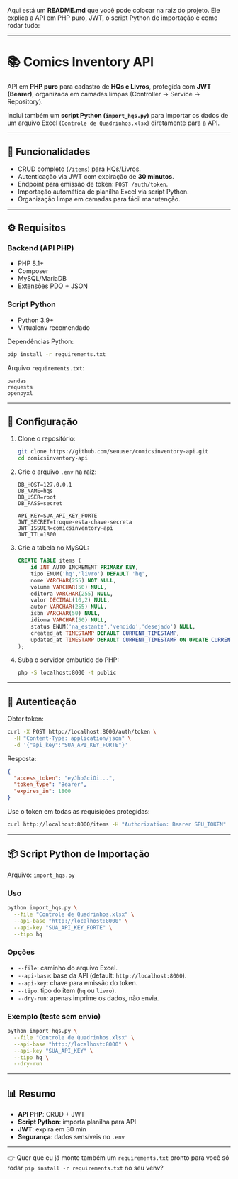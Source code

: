 Aqui está um **README.md** que você pode colocar na raiz do projeto. Ele explica a API em PHP puro, JWT, o script Python de importação e como rodar tudo:

---

# 📚 Comics Inventory API

API em **PHP puro** para cadastro de **HQs e Livros**, protegida com **JWT (Bearer)**, organizada em camadas limpas (Controller → Service → Repository).

Inclui também um **script Python (`import_hqs.py`)** para importar os dados de um arquivo Excel (`Controle de Quadrinhos.xlsx`) diretamente para a API.

---

## 🚀 Funcionalidades

* CRUD completo (`/items`) para HQs/Livros.
* Autenticação via JWT com expiração de **30 minutos**.
* Endpoint para emissão de token: `POST /auth/token`.
* Importação automática de planilha Excel via script Python.
* Organização limpa em camadas para fácil manutenção.

---

## ⚙️ Requisitos

### Backend (API PHP)

* PHP 8.1+
* Composer
* MySQL/MariaDB
* Extensões PDO + JSON

### Script Python

* Python 3.9+
* Virtualenv recomendado

Dependências Python:

```bash
pip install -r requirements.txt
```

Arquivo `requirements.txt`:

```
pandas
requests
openpyxl
```

---

## 🔑 Configuração

1. Clone o repositório:

   ```bash
   git clone https://github.com/seuuser/comicsinventory-api.git
   cd comicsinventory-api
   ```

2. Crie o arquivo `.env` na raiz:

   ```env
   DB_HOST=127.0.0.1
   DB_NAME=hqs
   DB_USER=root
   DB_PASS=secret

   API_KEY=SUA_API_KEY_FORTE
   JWT_SECRET=troque-esta-chave-secreta
   JWT_ISSUER=comicsinventory-api
   JWT_TTL=1800
   ```

3. Crie a tabela no MySQL:

   ```sql
   CREATE TABLE items (
       id INT AUTO_INCREMENT PRIMARY KEY,
       tipo ENUM('hq','livro') DEFAULT 'hq',
       nome VARCHAR(255) NOT NULL,
       volume VARCHAR(50) NULL,
       editora VARCHAR(255) NULL,
       valor DECIMAL(10,2) NULL,
       autor VARCHAR(255) NULL,
       isbn VARCHAR(50) NULL,
       idioma VARCHAR(50) NULL,
       status ENUM('na_estante','vendido','desejado') NULL,
       created_at TIMESTAMP DEFAULT CURRENT_TIMESTAMP,
       updated_at TIMESTAMP DEFAULT CURRENT_TIMESTAMP ON UPDATE CURRENT_TIMESTAMP
   );
   ```

4. Suba o servidor embutido do PHP:

   ```bash
   php -S localhost:8000 -t public
   ```

---

## 🔐 Autenticação

Obter token:

```bash
curl -X POST http://localhost:8000/auth/token \
  -H "Content-Type: application/json" \
  -d '{"api_key":"SUA_API_KEY_FORTE"}'
```

Resposta:

```json
{
  "access_token": "eyJhbGciOi...",
  "token_type": "Bearer",
  "expires_in": 1800
}
```

Use o token em todas as requisições protegidas:

```bash
curl http://localhost:8000/items -H "Authorization: Bearer SEU_TOKEN"
```

---

## 📦 Script Python de Importação

Arquivo: `import_hqs.py`

### Uso

```bash
python import_hqs.py \
  --file "Controle de Quadrinhos.xlsx" \
  --api-base "http://localhost:8000" \
  --api-key "SUA_API_KEY_FORTE" \
  --tipo hq
```

### Opções

* `--file`: caminho do arquivo Excel.
* `--api-base`: base da API (default: `http://localhost:8000`).
* `--api-key`: chave para emissão do token.
* `--tipo`: tipo do item (`hq` ou `livro`).
* `--dry-run`: apenas imprime os dados, não envia.

### Exemplo (teste sem envio)

```bash
python import_hqs.py \
  --file "Controle de Quadrinhos.xlsx" \
  --api-base "http://localhost:8000" \
  --api-key "SUA_API_KEY" \
  --tipo hq \
  --dry-run
```

---

## 📊 Resumo

* **API PHP**: CRUD + JWT
* **Script Python**: importa planilha para API
* **JWT**: expira em 30 min
* **Segurança**: dados sensíveis no `.env`

---

👉 Quer que eu já monte também um `requirements.txt` pronto para você só rodar `pip install -r requirements.txt` no seu venv?
